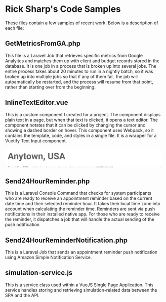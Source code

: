 Rick Sharp's Code Samples
=========================

These files contain a few samples of recent work. Below is a description of each file:


GetMetricsFromGA.php
--------------------

This file is a Laravel Job that retrieves specific metrics from Google Analyitcs and matches them up with client and budget records stored in the database. It is one job in a process that is broken up into several jobs. The entire process takes about 20 minutes to run in a nightly batch, so it was broken up into multiple jobs so that if any of them fail, the job will autoamatically be restarted, and the process will resume from that point, rather than starting over from the beginning.


InlineTextEditor.vue
--------------------

This is a custom component I created for a project. The component displays plain text in a page, but when that text is clicked, it opens a text editor. The component notates that it can be clicked by changing the cursor and showing a dashed border on hover. This component uses Webpack, so it contains the template, code, and styles in a single file. It is a wrapper for a Vuetify Text Input component.

![Sample Inline Text Editor](images/Inline_Editor_Demo.gif)


Send24HourReminder.php
----------------------
This is a Laravel Console Command that checks for system participants who are ready to receive an appointment reminder based on the current date time and their selected reminder hour. It takes their local time zone into account when calculating the reminder time. Reminders are sent via push notifications in their installed native app. For those who are ready to receive the reminder, it dispatches a job that will handle the actual sending of the push notification.


Send24HourReminderNotification.php
----------------------------------
This is a Laravel Job that sends an appointment reminder push notification using Amazon Simple Notification Service.


simulation-service.js
---------------------
This is a service class used within a VueJS Single Page Application. This service handles storing and retrieving simulation-related data between the SPA and the API.

